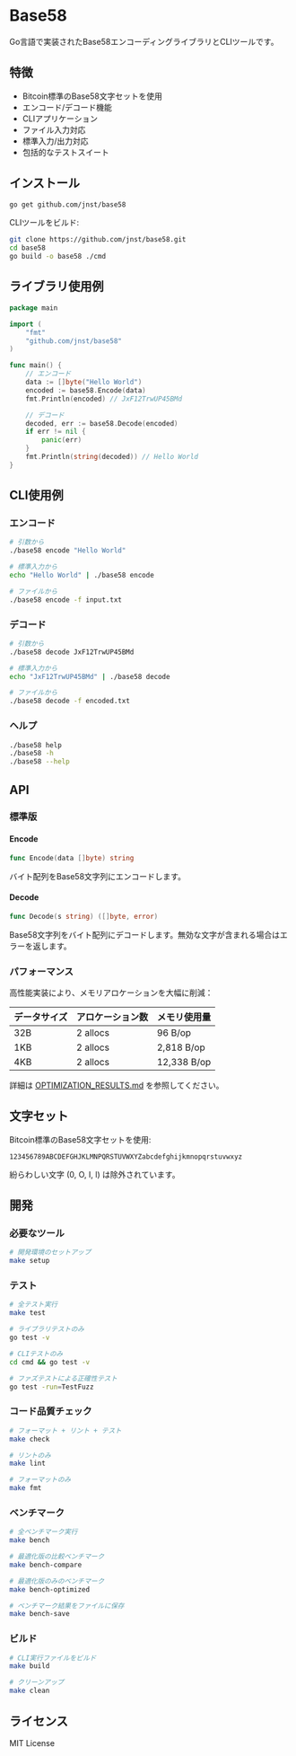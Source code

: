 # Base58

Go言語で実装されたBase58エンコーディングライブラリとCLIツールです。

## 特徴

- Bitcoin標準のBase58文字セットを使用
- エンコード/デコード機能
- CLIアプリケーション
- ファイル入力対応
- 標準入力/出力対応
- 包括的なテストスイート

## インストール

```bash
go get github.com/jnst/base58
```

CLIツールをビルド:

```bash
git clone https://github.com/jnst/base58.git
cd base58
go build -o base58 ./cmd
```

## ライブラリ使用例

```go
package main

import (
    "fmt"
    "github.com/jnst/base58"
)

func main() {
    // エンコード
    data := []byte("Hello World")
    encoded := base58.Encode(data)
    fmt.Println(encoded) // JxF12TrwUP45BMd

    // デコード
    decoded, err := base58.Decode(encoded)
    if err != nil {
        panic(err)
    }
    fmt.Println(string(decoded)) // Hello World
}
```

## CLI使用例

### エンコード

```bash
# 引数から
./base58 encode "Hello World"

# 標準入力から
echo "Hello World" | ./base58 encode

# ファイルから
./base58 encode -f input.txt
```

### デコード

```bash
# 引数から
./base58 decode JxF12TrwUP45BMd

# 標準入力から
echo "JxF12TrwUP45BMd" | ./base58 decode

# ファイルから
./base58 decode -f encoded.txt
```

### ヘルプ

```bash
./base58 help
./base58 -h
./base58 --help
```

## API

### 標準版

#### Encode

```go
func Encode(data []byte) string
```

バイト配列をBase58文字列にエンコードします。

#### Decode

```go
func Decode(s string) ([]byte, error)
```

Base58文字列をバイト配列にデコードします。無効な文字が含まれる場合はエラーを返します。

### パフォーマンス

高性能実装により、メモリアロケーションを大幅に削減：

| データサイズ | アロケーション数 | メモリ使用量 |
|-------------|-----------------|-------------|
| 32B         | 2 allocs | 96 B/op |
| 1KB         | 2 allocs | 2,818 B/op |
| 4KB         | 2 allocs | 12,338 B/op |

詳細は [OPTIMIZATION_RESULTS.md](OPTIMIZATION_RESULTS.md) を参照してください。

## 文字セット

Bitcoin標準のBase58文字セットを使用:
```
123456789ABCDEFGHJKLMNPQRSTUVWXYZabcdefghijkmnopqrstuvwxyz
```

紛らわしい文字 (0, O, I, l) は除外されています。

## 開発

### 必要なツール

```bash
# 開発環境のセットアップ
make setup
```

### テスト

```bash
# 全テスト実行
make test

# ライブラリテストのみ
go test -v

# CLIテストのみ
cd cmd && go test -v

# ファズテストによる正確性テスト
go test -run=TestFuzz
```

### コード品質チェック

```bash
# フォーマット + リント + テスト
make check

# リントのみ
make lint

# フォーマットのみ
make fmt
```

### ベンチマーク

```bash
# 全ベンチマーク実行
make bench

# 最適化版の比較ベンチマーク
make bench-compare

# 最適化版のみのベンチマーク
make bench-optimized

# ベンチマーク結果をファイルに保存
make bench-save
```

### ビルド

```bash
# CLI実行ファイルをビルド
make build

# クリーンアップ
make clean
```

## ライセンス

MIT License